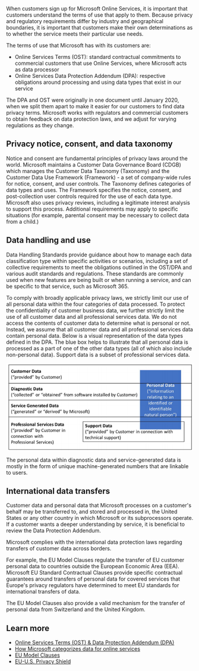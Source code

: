 When customers sign up for Microsoft Online Services, it is important that customers understand the terms of use that apply to them. Because privacy and regulatory requirements differ by industry and geographical boundaries, it is important that customers make their own determinations as to whether the service meets their particular use needs.

The terms of use that Microsoft has with its customers are:

- Online Services Terms (OST): standard contractual commitments to commercial customers that use Online Services, where Microsoft acts as data processor
- Online Services Data Protection Addendum (DPA): respective obligations around processing and using data types that exist in our service

The DPA and OST were originally in one document until January 2020, when we split them apart to make it easier for our customers to find data privacy terms. Microsoft works with regulators and commercial customers to obtain feedback on data protection laws, and we adjust for varying regulations as they change.  

## Privacy notice, consent, and data taxonomy

Notice and consent are fundamental principles of privacy laws around the world. Microsoft maintains a Customer Data Governance Board (CDGB) which manages the Customer Data Taxonomy (Taxonomy) and the Customer Data Use Framework (Framework) - a set of company-wide rules for notice, consent, and user controls. The Taxonomy defines categories of data types and uses. The Framework specifies the notice, consent, and post-collection user controls required for the use of each data type. Microsoft also uses privacy reviews, including a legitimate interest analysis to support this process. Additional requirements may apply to specific situations (for example, parental consent may be necessary to collect data from a child.)

## Data handling and use

Data Handling Standards provide guidance about how to manage each data classification type within specific activities or scenarios, including a set of collective requirements to meet the obligations outlined in the OST/DPA and various audit standards and regulations. These standards are commonly used when new features are being built or when running a service, and can be specific to that service, such as Microsoft 365.

To comply with broadly applicable privacy laws, we strictly limit our use of all personal data within the four categories of data processed. To protect the confidentiality of customer business data, we further strictly limit the use of all customer data and all professional services data. We do not access the contents of customer data to determine what is personal or not. Instead, we assume that all customer data and all professional services data contain personal data.  Below is a visual representation of the data types defined in the DPA. The blue box helps to illustrate that all personal data is processed as a part of one of the other data types (all of which also include non-personal data). Support data is a subset of professional services data.

![a visual representation to show personal data can be found in all types of data such as customer data, diagnostic data, service-generated data, professional services data, and support data.](../media/personal-data.png)

The personal data within diagnostic data and service-generated data is mostly in the form of unique machine-generated numbers that are linkable to users.

## International data transfers

Customer data and personal data that Microsoft processes on a customer's behalf may be transferred to, and stored and processed in, the United States or any other country in which Microsoft or its subprocessors operate. If a customer wants a deeper understanding by service, it is beneficial to review the Data Protection Addendum.

Microsoft complies with the international data protection laws regarding transfers of customer data across borders.

For example, the EU Model Clauses regulate the transfer of EU customer personal data to countries outside the European Economic Area (EEA). Microsoft EU Standard Contractual Clauses provide specific contractual guarantees around transfers of personal data for covered services that Europe's privacy regulators have determined to meet EU standards for international transfers of data.

The EU Model Clauses also provide a valid mechanism for the transfer of personal data from Switzerland and the United Kingdom.


## Learn more

- [Online Services Terms (OST) & Data Protection Addendum (DPA)](https://www.microsoft.com/licensing/product-licensing/products?azure-portal=true)
- [How Microsoft categorizes data for online services](https://www.microsoft.com/trust-center/privacy/customer-data-definitions?azure-portal=true)
- [EU Model Clauses](/microsoft-365/compliance/offering-eu-model-clauses?azure-portal=true)
- [EU-U.S. Privacy Shield](/microsoft-365/compliance/offering-eu-us-privacy-shield?azure-portal=true)
